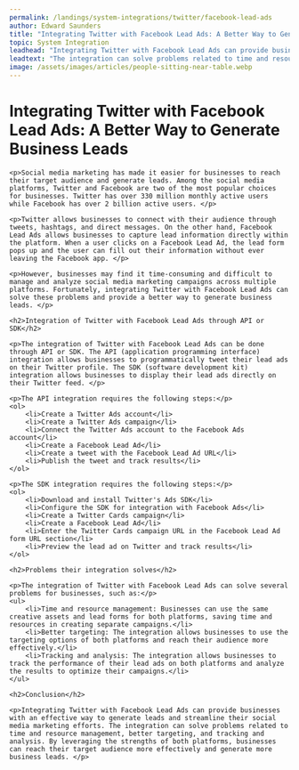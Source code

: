 ```yaml
---
permalink: /landings/system-integrations/twitter/facebook-lead-ads
author: Edward Saunders
title: "Integrating Twitter with Facebook Lead Ads: A Better Way to Generate Business Leads"
topic: System Integration
leadhead: "Integrating Twitter with Facebook Lead Ads can provide businesses with an effective way to generate leads and streamline their social media marketing efforts"
leadtext: "The integration can solve problems related to time and resource management, better targeting, and tracking and analysis. By leveraging the strengths of both platforms, businesses can reach their target audience more effectively and generate more business leads."
image: /assets/images/articles/people-sitting-near-table.webp
---
```

<div class="arttext">	<h1>Integrating Twitter with Facebook Lead Ads: A Better Way to Generate Business Leads</h1>

	<p>Social media marketing has made it easier for businesses to reach their target audience and generate leads. Among the social media platforms, Twitter and Facebook are two of the most popular choices for businesses. Twitter has over 330 million monthly active users while Facebook has over 2 billion active users. </p>

	<p>Twitter allows businesses to connect with their audience through tweets, hashtags, and direct messages. On the other hand, Facebook Lead Ads allows businesses to capture lead information directly within the platform. When a user clicks on a Facebook Lead Ad, the lead form pops up and the user can fill out their information without ever leaving the Facebook app. </p>

	<p>However, businesses may find it time-consuming and difficult to manage and analyze social media marketing campaigns across multiple platforms. Fortunately, integrating Twitter with Facebook Lead Ads can solve these problems and provide a better way to generate business leads. </p>

	<h2>Integration of Twitter with Facebook Lead Ads through API or SDK</h2>

	<p>The integration of Twitter with Facebook Lead Ads can be done through API or SDK. The API (application programming interface) integration allows businesses to programmatically tweet their lead ads on their Twitter profile. The SDK (software development kit) integration allows businesses to display their lead ads directly on their Twitter feed. </p>

	<p>The API integration requires the following steps:</p>
	<ol>
		<li>Create a Twitter Ads account</li>
		<li>Create a Twitter Ads campaign</li>
		<li>Connect the Twitter Ads account to the Facebook Ads account</li>
		<li>Create a Facebook Lead Ad</li>
		<li>Create a tweet with the Facebook Lead Ad URL</li>
		<li>Publish the tweet and track results</li>
	</ol>

	<p>The SDK integration requires the following steps:</p>
	<ol>
		<li>Download and install Twitter's Ads SDK</li>
		<li>Configure the SDK for integration with Facebook Ads</li>
		<li>Create a Twitter Cards campaign</li>
		<li>Create a Facebook Lead Ad</li>
		<li>Enter the Twitter Cards campaign URL in the Facebook Lead Ad form URL section</li>
		<li>Preview the lead ad on Twitter and track results</li>
	</ol>

	<h2>Problems their integration solves</h2>

	<p>The integration of Twitter with Facebook Lead Ads can solve several problems for businesses, such as:</p>
	<ul>
		<li>Time and resource management: Businesses can use the same creative assets and lead forms for both platforms, saving time and resources in creating separate campaigns.</li>
		<li>Better targeting: The integration allows businesses to use the targeting options of both platforms and reach their audience more effectively.</li>
		<li>Tracking and analysis: The integration allows businesses to track the performance of their lead ads on both platforms and analyze the results to optimize their campaigns.</li>
	</ul>

	<h2>Conclusion</h2>

	<p>Integrating Twitter with Facebook Lead Ads can provide businesses with an effective way to generate leads and streamline their social media marketing efforts. The integration can solve problems related to time and resource management, better targeting, and tracking and analysis. By leveraging the strengths of both platforms, businesses can reach their target audience more effectively and generate more business leads. </p>
</div>